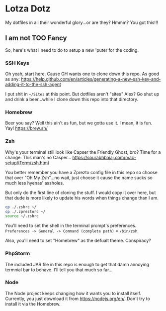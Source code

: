 # Lotza Dotz

My dotfiles in all their wonderful glory...or are they? Hmmm? You got this!!!

## I am not TOO Fancy

So, here's what I need to do to setup a new 'puter for the coding.

### SSH Keys

Oh yeah, start here. Cause GH wants one to clone down this repo. As good as any: https://help.github.com/en/articles/generating-a-new-ssh-key-and-adding-it-to-the-ssh-agent

I put shit in `~/Sites` at this point. But dotfiles aren't "sites" Alex? Go shut up and drink a beer...while I clone down this repo into that directory.

### Homebrew

Beer you say? Well this ain't as fun, but we gotta use it. I mean, it is fun. Yay! https://brew.sh/

### Zsh

Why's your terminal still look like Capser the Friendly Ghost, bro? Time for a change. This man's no Casper...
https://sourabhbajaj.com/mac-setup/iTerm/zsh.html

You better remember you have a Zprezto config file in this repo so choose that over "Oh My Zsh"...no wait, just choose it cause the name sucks so much less hyenas' assholes. 

But only do the first line of cloning the stuff. I would copy it over here, but that dude is more likely to update his words when things change than I am.

```bash
cp ./.zshrc ~/
cp ./.zpreztorc ~/
source ~/.zshrc
```

You'll need to set the shell in the terminal prompt's preferences. `Preferences -> General -> Command (complete path)` = `/bin/zsh`.

Also, you'll need to set "Homebrew" as the defualt theme. Conspiracy?

### PhpStorm

The included JAR file in this repo is enough to get that damn annoying termnial bar to behave. I'll tell you that much so far...

### Node

The Node project keeps changing how it wants you to install itself. Currently, you just download it from https://nodejs.org/en/. Don't try to install it via the Homebrew.
